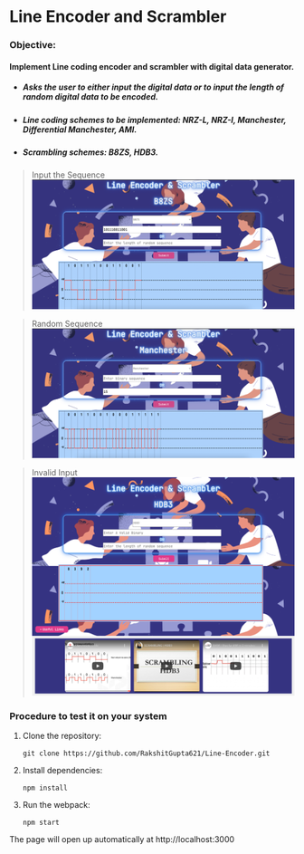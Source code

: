 # Line Encoder and Scrambler 
### Objective: 
#### Implement Line coding encoder and scrambler with digital data generator.

- ##### Asks the user to either input the digital data or to input the length of random digital data to be encoded.
- ##### Line coding schemes to be implemented: NRZ-L, NRZ-I, Manchester, Differential Manchester, AMI.
- ##### Scrambling schemes: B8ZS, HDB3.

> Input the Sequence 
![Input the Sequence](https://github.com/RakshitGupta621/Line-Encoder/blob/main/src/screenshots/input_the_sequence.png?raw=true )

> Random Sequence
![Random Sequence](https://github.com/RakshitGupta621/Line-Encoder/blob/main/src/screenshots/random_sequence.png?raw=true)

> Invalid Input
![Invalid Input](https://github.com/RakshitGupta621/Line-Encoder/blob/main/src/screenshots/invalid_sequence.png?raw=true)


### Procedure to test it on your system

1.  Clone the repository:

        git clone https://github.com/RakshitGupta621/Line-Encoder.git

2.  Install dependencies:

        npm install

3.  Run the webpack:

        npm start

The page will open up automatically at http://localhost:3000 






